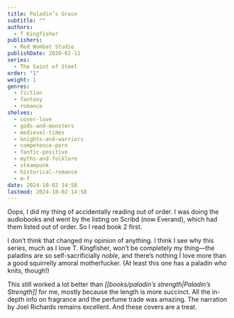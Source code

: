 ```yaml
---
title: Paladin’s Grace
subtitle: ""
authors:
  - T Kingfisher
publishers:
  - Red Wombat Studio
publishDate: 2020-02-11
series:
  - The Saint of Steel
order: "1"
weight: 1
genres:
  - fiction
  - fantasy
  - romance
shelves:
  - cover-love
  - gods-and-monsters
  - medieval-times
  - knights-and-warriors
  - competence-porn
  - fanfic-positive
  - myths-and-folklore
  - steampunk
  - historical-romance
  - m-f
date: 2024-10-02 14:58
lastmod: 2024-10-02 14:58
---
```

Oops, I did my thing of accidentally reading out of order. I was doing the audiobooks and went by the listing on Scribd (now Everand), which had them listed out of order. So I read book 2 first.

I don’t think that changed my opinion of anything. I think I see why this series, much as I love T. Kingfisher, won’t be completely my thing—the paladins are so self-sacrificially _noble_, and there’s nothing I love more than a good squirrelly amoral motherfucker. (At least this one has a paladin who knits, though!)

This still worked a lot better than *[[books/paladin’s strength|Paladin’s Strength]]* for me, mostly because the length is more succinct. All the in-depth info on fragrance and the perfume trade was amazing. The narration by Joel Richards remains excellent. And these covers are a treat.